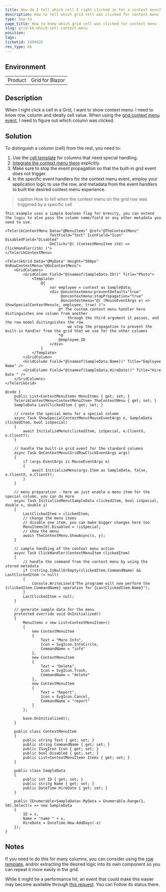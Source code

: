 ```yaml
---
title: How do I tell which cell I right clicked in for a context menu?
description: How to tell which grid cell was clicked for context menu
type: how-to
page_title: How to know which grid cell was clicked for context menu
slug: grid-kb-which-cell-context-menu
position: 
tags: 
ticketid: 1499425
res_type: kb
---
```


## Environment
<table>
	<tbody>
		<tr>
			<td>Product</td>
			<td>Grid for Blazor</td>
		</tr>
	</tbody>
</table>


## Description
When I right click a cell in a Grid, I want to show context menu. I need to know row, column and ideally cell value.  When using the [grid context menu event](slug://grid-events#onrowcontextmenu), I need to figure out which column was clicked.

## Solution
To distinguish a column (cell) from the rest, you need to:

1. Use the [cell template](slug://grid-templates-column) for columns that need special handling.
2. [Integrate the context menu there](slug://contextmenu-integration) explicitly. 
3. Make sure to stop the event propagation so that the built-in grid event does not trigger.
4. In the specific event handlers for the context menu event, employ your application logic to use the row, and metadata from the event handlers to built the desired context menu experience.

>caption How to tell when the context menu on the grid row was triggered by a specific cell

````RAZOR
This example uses a simple boolean flag for brevity, you can extend the logic to also pass the column name/field or any other metadata you need to use.

<TelerikContextMenu Data="@MenuItems" @ref="@TheContextMenu"
                    TextField="Text" IconField="Icon" DisabledField="Disabled"
                    OnClick="@( (ContextMenuItem itm) => ClickHandler(itm) )">
</TelerikContextMenu>

<TelerikGrid Data="@MyData" Height="500px" OnRowContextMenu="@OnContextMenu">
    <GridColumns>
        <GridColumn Field="@(nameof(SampleData.ID))" Title="Photo">
            <Template>
                @{
                    var employee = context as SampleData;
                    <div @oncontextmenu:preventDefault="true"
                         @oncontextmenu:stopPropagation="true"
                         @oncontextmenu="@( (MouseEventArgs e) => ShowSpecialContextMenu(e, employee, true) )">
                        @* The custom context menu handler here distinguishes one column from another
                            through the third argument it passes, and the row model distinguishes the row.
                            we stop the propagation to prevent the built-in handler from the grid that we use for the other columns
                        *@
                        @employee.ID
                    </div>
                }
            </Template>
        </GridColumn>
        <GridColumn Field="@(nameof(SampleData.Name))" Title="Employee Name" />
        <GridColumn Field="@(nameof(SampleData.HireDate))" Title="Hire Date " />
    </GridColumns>
</TelerikGrid>

@code {
    public List<ContextMenuItem> MenuItems { get; set; }
    TelerikContextMenu<ContextMenuItem> TheContextMenu { get; set; }
    SampleData LastClickedItem { get; set; }

    // create the special menu for a special column
    async Task ShowSpecialContextMenu(MouseEventArgs e, SampleData clickedItem, bool isSpecial)
    {
        await InitializeMenu(clickedItem, isSpecial, e.ClientX, e.ClientY);
    }

    // handle the built-in grid event for the standard columns
    async Task OnContextMenu(GridRowClickEventArgs args)
    {
        if (args.EventArgs is MouseEventArgs e)
        {
            await InitializeMenu(args.Item as SampleData, false, e.ClientX, e.ClientY);
        }
    }

    // menu preparation - here we just enable a menu item for the special column, you can do more
    async Task InitializeMenu(SampleData clickedItem, bool isSpecial, double x, double y)
    {
        LastClickedItem = clickedItem;
        // change the menu items
        // disable one item, you can make bigger changes here too
        MenuItems[0].Disabled = !isSpecial;
        // show the menu
        await TheContextMenu.ShowAsync(x, y);
    }

    // sample handling of the context menu action
    async Task ClickHandler(ContextMenuItem clickedItem)
    {
        // handle the command from the context menu by using the stored metadata
        if (!string.IsNullOrEmpty(clickedItem.CommandName) && LastClickedItem != null)
        {
            Console.WriteLine($"The programm will now perform the {clickedItem.CommandName} operation for {LastClickedItem.Name}");
        }
        LastClickedItem = null;
    }

    // generate sample data for the menu
    protected override void OnInitialized()
    {
        MenuItems = new List<ContextMenuItem>()
        {
            new ContextMenuItem
            {
                Text = "More Info",
                Icon = SvgIcon.InfoCircle,
                CommandName = "info"
            },
            new ContextMenuItem
            {
                Text = "Delete",
                Icon = SvgIcon.Trash,
                CommandName = "delete"
            },
            new ContextMenuItem
            {
                Text = "Report",
                Icon = SvgIcon.Cancel,
                CommandName = "report"
            }
        };

        base.OnInitialized();
    }

    public class ContextMenuItem
    {
        public string Text { get; set; }
        public string CommandName { get; set; }
        public ISvgIcon Icon { get; set; }
        public bool Disabled { get; set; }
        public List<ContextMenuItem> Items { get; set; }
    }

    public class SampleData
    {
        public int ID { get; set; }
        public string Name { get; set; }
        public DateTime HireDate { get; set; }
    }

    public IEnumerable<SampleData> MyData = Enumerable.Range(1, 50).Select(x => new SampleData
    {
        ID = x,
        Name = "name " + x,
        HireDate = DateTime.Now.AddDays(-x)
    });
}
````

## Notes

If you need to do this for many columns, you can consider using the [row template](slug://grid-templates-row), and/or extracting the desired logic into its own component so you can repeat it more easily in the grid.

While it might be a performance hit, an event that could make this easier may become available through <a href="https://feedback.telerik.com/blazor/1507338-oncellcontextmenu-event" target="_blank">this request</a>. You can Follow its status there.


